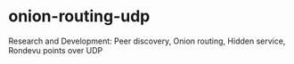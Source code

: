 # onion-routing-udp
Research and Development: Peer discovery, Onion routing, Hidden service, Rondevu points over UDP  
